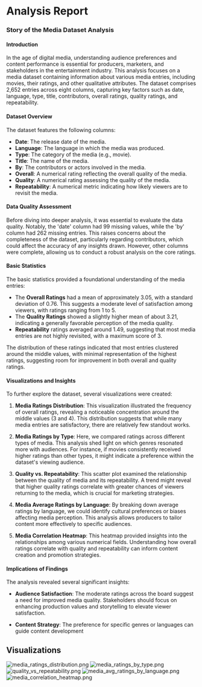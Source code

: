 # Analysis Report

### Story of the Media Dataset Analysis

#### Introduction

In the age of digital media, understanding audience preferences and content performance is essential for producers, marketers, and stakeholders in the entertainment industry. This analysis focuses on a media dataset containing information about various media entries, including movies, their ratings, and other qualitative attributes. The dataset comprises 2,652 entries across eight columns, capturing key factors such as date, language, type, title, contributors, overall ratings, quality ratings, and repeatability. 

#### Dataset Overview

The dataset features the following columns:

- **Date**: The release date of the media.
- **Language**: The language in which the media was produced.
- **Type**: The category of the media (e.g., movie).
- **Title**: The name of the media.
- **By**: The contributors or actors involved in the media.
- **Overall**: A numerical rating reflecting the overall quality of the media.
- **Quality**: A numerical rating assessing the quality of the media.
- **Repeatability**: A numerical metric indicating how likely viewers are to revisit the media.

#### Data Quality Assessment

Before diving into deeper analysis, it was essential to evaluate the data quality. Notably, the 'date' column had 99 missing values, while the 'by' column had 262 missing entries. This raises concerns about the completeness of the dataset, particularly regarding contributors, which could affect the accuracy of any insights drawn. However, other columns were complete, allowing us to conduct a robust analysis on the core ratings.

#### Basic Statistics

The basic statistics provided a foundational understanding of the media entries:

- The **Overall Ratings** had a mean of approximately 3.05, with a standard deviation of 0.76. This suggests a moderate level of satisfaction among viewers, with ratings ranging from 1 to 5.
- The **Quality Ratings** showed a slightly higher mean of about 3.21, indicating a generally favorable perception of the media quality.
- **Repeatability** ratings averaged around 1.49, suggesting that most media entries are not highly revisited, with a maximum score of 3. 

The distribution of these ratings indicated that most entries clustered around the middle values, with minimal representation of the highest ratings, suggesting room for improvement in both overall and quality ratings.

#### Visualizations and Insights

To further explore the dataset, several visualizations were created:

1. **Media Ratings Distribution**: This visualization illustrated the frequency of overall ratings, revealing a noticeable concentration around the middle values (3 and 4). This distribution suggests that while many media entries are satisfactory, there are relatively few standout works.

2. **Media Ratings by Type**: Here, we compared ratings across different types of media. This analysis shed light on which genres resonated more with audiences. For instance, if movies consistently received higher ratings than other types, it might indicate a preference within the dataset's viewing audience.

3. **Quality vs. Repeatability**: This scatter plot examined the relationship between the quality of media and its repeatability. A trend might reveal that higher quality ratings correlate with greater chances of viewers returning to the media, which is crucial for marketing strategies.

4. **Media Average Ratings by Language**: By breaking down average ratings by language, we could identify cultural preferences or biases affecting media perception. This analysis allows producers to tailor content more effectively to specific audiences.

5. **Media Correlation Heatmap**: This heatmap provided insights into the relationships among various numerical fields. Understanding how overall ratings correlate with quality and repeatability can inform content creation and promotion strategies.

#### Implications of Findings

The analysis revealed several significant insights:

- **Audience Satisfaction**: The moderate ratings across the board suggest a need for improved media quality. Stakeholders should focus on enhancing production values and storytelling to elevate viewer satisfaction.

- **Content Strategy**: The preference for specific genres or languages can guide content development

## Visualizations
![media_ratings_distribution.png](media_ratings_distribution.png)
![media_ratings_by_type.png](media_ratings_by_type.png)
![quality_vs_repeatability.png](quality_vs_repeatability.png)
![media_avg_ratings_by_language.png](media_avg_ratings_by_language.png)
![media_correlation_heatmap.png](media_correlation_heatmap.png)
